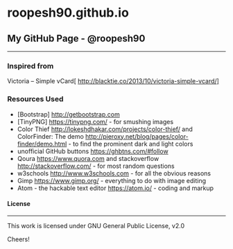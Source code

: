 # roopesh90.github.io
## My GitHub Page - @roopesh90
---
### Inspired from

Victoria – Simple vCard[ http://blacktie.co/2013/10/victoria-simple-vcard/]

### Resources Used
- [Bootstrap] http://getbootstrap.com
- [TinyPNG]
https://tinypng.com/ - for smushing images
- Color Thief http://lokeshdhakar.com/projects/color-thief/ 
 and ColorFinder: The demo http://pieroxy.net/blog/pages/color-finder/demo.html - to find the prominent dark and light colors
- unofficial GitHub buttons https://ghbtns.com/#follow
- Qoura https://www.quora.com and stackoverflow http://stackoverflow.com/ - for most random questions
- w3schools http://www.w3schools.com - for all the obvious reasons
- Gimp  https://www.gimp.org/ - everything to do with image editing 
- Atom - the hackable text editor https://atom.io/ - coding and markup

#### License
----
This work is licensed under GNU General Public License, v2.0

Cheers!
